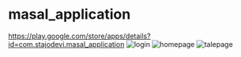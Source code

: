 # masal_application

https://play.google.com/store/apps/details?id=com.stajodevi.masal_application
![login](https://user-images.githubusercontent.com/34250103/134778419-f25648d8-1d08-4fee-a398-e208441d2053.png)
![homepage](https://user-images.githubusercontent.com/34250103/134778422-1785250c-2b49-4730-9d09-85524c8a33d2.png)
![talepage](https://user-images.githubusercontent.com/34250103/134778426-333098c7-6002-4ba9-8eb2-c584592a20bf.png)
